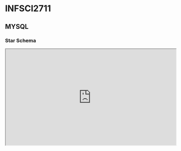 # INFSCI2711

## MYSQL

### Star Schema
<iframe width="560" height="315" src='https://dbdiagram.io/e/660b99eb03593b6b61ec63dc/660b9e7c03593b6b61ecc7d7'> </iframe>
